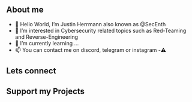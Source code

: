 ## About me
- 👋 Hello World, I’m Justin Herrmann also known as @SecEnth 
- 👀 I’m interested in Cybersecurity related topics such as Red-Teaming and Reverse-Engineering 
- 🌱 I’m currently learning ...
- 📫 You can contact me on discord, telegram or instagram
-⚠️

## Lets connect



## Support my Projects
